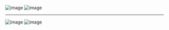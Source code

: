 ![image](https://user-images.githubusercontent.com/49730521/89522280-97670e80-d7fe-11ea-8e4f-f6aa38680825.png)
![image](https://user-images.githubusercontent.com/49730521/89522337-ae0d6580-d7fe-11ea-9ad4-b44f7cc63534.png)
______________________________________________________________________________________________________________
![image](https://user-images.githubusercontent.com/49730521/89522531-004e8680-d7ff-11ea-90f5-87eebee23e48.png)
![image](https://user-images.githubusercontent.com/49730521/89522653-33911580-d7ff-11ea-8d4c-3f24db571c9f.png)
